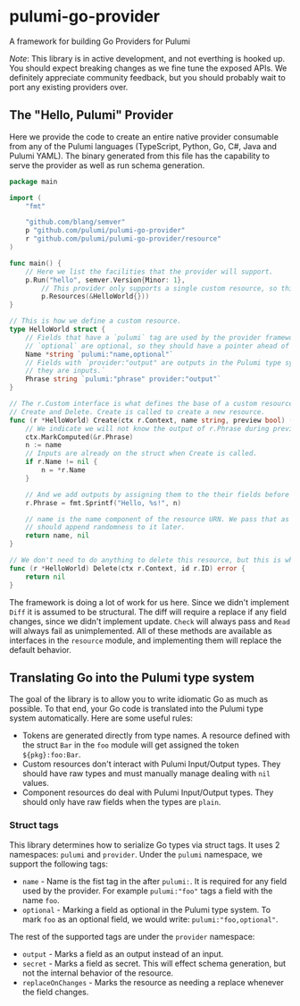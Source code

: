 # pulumi-go-provider

A framework for building Go Providers for Pulumi

_Note_: This library is in active development, and not everthing is hooked up. You should
expect breaking changes as we fine tune the exposed APIs. We definitely appreciate
community feedback, but you should probably wait to port any existing providers over.

## The "Hello, Pulumi" Provider

Here we provide the code to create an entire native provider consumable from any of the
Pulumi languages (TypeScript, Python, Go, C#, Java and Pulumi YAML). The binary generated
from this file has the capability to serve the provider as well as run schema generation.

```go
package main

import (
	"fmt"

	"github.com/blang/semver"
	p "github.com/pulumi/pulumi-go-provider"
	r "github.com/pulumi/pulumi-go-provider/resource"
)

func main() {
	// Here we list the facilities that the provider will support.
	p.Run("hello", semver.Version{Minor: 1},
		// This provider only supports a single custom resource, so this section is brief.
		p.Resources(&HelloWorld{}))
}

// This is how we define a custom resource.
type HelloWorld struct {
	// Fields that have a `pulumi` tag are used by the provider framework. Fields marked
	// `optional` are optional, so they should have a pointer ahead of their type.
	Name *string `pulumi:"name,optional"`
	// Fields with `provider:"output" are outputs in the Pulumi type system, otherwise
	// they are inputs.`
	Phrase string `pulumi:"phrase" provider:"output"`
}

// The r.Custom interface is what defines the base of a custom resource. It has 2 methods,
// Create and Delete. Create is called to create a new resource.
func (r *HelloWorld) Create(ctx r.Context, name string, preview bool) (r.ID, error) {
	// We indicate we will not know the output of r.Phrase during preview.
	ctx.MarkComputed(&r.Phrase)
	n := name
	// Inputs are already on the struct when Create is called.
	if r.Name != nil {
		n = *r.Name
	}

	// And we add outputs by assigning them to the their fields before we return.
	r.Phrase = fmt.Sprintf("Hello, %s!", n)

	// name is the name component of the resource URN. We pass that as the ID here, but we
	// should append randomness to it later.
	return name, nil
}

// We don't need to do anything to delete this resource, but this is where we would do it.
func (r *HelloWorld) Delete(ctx r.Context, id r.ID) error {
	return nil
}

```

The framework is doing a lot of work for us here. Since we didn't implement `Diff` it is
assumed to be structural. The diff will require a replace if any field changes, since we
didn't implement update. `Check` will always pass and `Read` will always fail as
unimplemented. All of these methods are available as interfaces in the `resource` module,
and implementing them will replace the default behavior.

## Translating Go into the Pulumi type system

The goal of the library is to allow you to write idiomatic Go as much as possible. To that
end, your Go code is translated into the Pulumi type system automatically. Here are some
useful rules:

- Tokens are generated directly from type names. A resource defined with the struct `Bar`
  in the `foo` module will get assigned the token `${pkg}:foo:Bar`.
- Custom resources don't interact with Pulumi Input/Output types. They should have raw types and must
  manually manage dealing with `nil` values.
- Component resources do deal with Pulumi Input/Output types. They should only have raw
  fields when the types are `plain`.

### Struct tags

This library determines how to serialize Go types via struct tags. It uses 2 namespaces:
`pulumi` and `provider`. Under the `pulumi` namespace, we support the following tags:

- `name` - Name is the fist tag in the after `pulumi:`. It is required for any field used by
  the provider. For example `pulumi:"foo"` tags a field with the name `foo`.
- `optional` - Marking a field as optional in the Pulumi type system. To mark `foo` as an
  optional field, we would write: `pulumi:"foo,optional"`.

The rest of the supported tags are under the `provider` namespace:

- `output` - Marks a field as an output instead of an input.
- `secret` - Marks a field as secret. This will effect schema generation, but not the
  internal behavior of the resource.
- `replaceOnChanges` - Marks the resource as needing a replace whenever the field changes.
